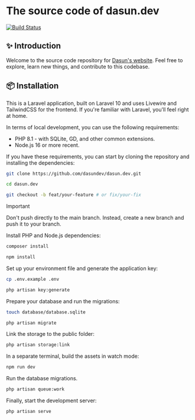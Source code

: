 # The source code of dasun.dev

<a href="https://github.com/dasundev/dasun.dev/actions"><img src="https://img.shields.io/github/actions/workflow/status/dasundev/dasun.dev/tests.yml?label=tests" alt="Build Status"></a>

## ✨ Introduction

Welcome to the source code repository for [Dasun's website](https://www.dasun.dev). Feel free to explore, learn new things, and contribute to this codebase.

## 📦 Installation

This is a Laravel application, built on Laravel 10 and uses Livewire and TailwindCSS for the frontend. If you're familiar with Laravel, you'll feel right at home.

In terms of local development, you can use the following requirements:

- PHP 8.1 - with SQLite, GD, and other common extensions.
- Node.js 16 or more recent.

If you have these requirements, you can start by cloning the repository and installing the dependencies:
```bash
git clone https://github.com/dasundev/dasun.dev.git

cd dasun.dev

git checkout -b feat/your-feature # or fix/your-fix
```

> [!IMPORTANT]
> Don't push directly to the main branch. Instead, create a new branch and push it to your branch.

Install PHP and Node.js dependencies:
```bash
composer install

npm install
```

Set up your environment file and generate the application key:
```bash
cp .env.example .env

php artisan key:generate
```

Prepare your database and run the migrations:
```bash
touch database/database.sqlite

php artisan migrate
```

Link the storage to the public folder:
```bash
php artisan storage:link
```

In a separate terminal, build the assets in watch mode:
```bash
npm run dev
```

Run the database migrations.
```bash
php artisan queue:work
```

Finally, start the development server:
```bash
php artisan serve
```

